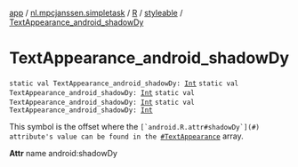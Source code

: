 [app](../../../index.md) / [nl.mpcjanssen.simpletask](../../index.md) / [R](../index.md) / [styleable](index.md) / [TextAppearance_android_shadowDy](.)

# TextAppearance_android_shadowDy

`static val TextAppearance_android_shadowDy: `[`Int`](https://kotlinlang.org/api/latest/jvm/stdlib/kotlin/-int/index.html)
`static val TextAppearance_android_shadowDy: `[`Int`](https://kotlinlang.org/api/latest/jvm/stdlib/kotlin/-int/index.html)
`static val TextAppearance_android_shadowDy: `[`Int`](https://kotlinlang.org/api/latest/jvm/stdlib/kotlin/-int/index.html)
`static val TextAppearance_android_shadowDy: `[`Int`](https://kotlinlang.org/api/latest/jvm/stdlib/kotlin/-int/index.html)

This symbol is the offset where the ``[`android.R.attr#shadowDy`](#) attribute's value can be found in the ``[`#TextAppearance`](-text-appearance.md) array.

**Attr**
name android:shadowDy

